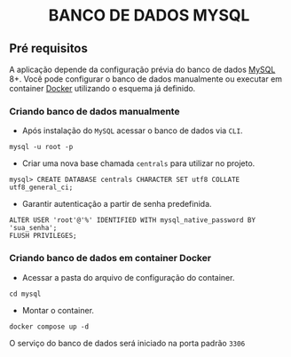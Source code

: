 <h1 align="center">
  BANCO DE DADOS MYSQL
</h1>

## Pré requisitos

A aplicação depende da configuração prévia do banco de dados [MySQL](https://www.mysql.com/) 8+. Você pode configurar o banco de dados manualmente ou executar em container [Docker](https://www.docker.com/) utilizando o esquema já definido.

### Criando banco de dados manualmente

- Após instalação do `MySQL` acessar o banco de dados via `CLI`.
  
```
mysql -u root -p
```

- Criar uma nova base chamada `centrals` para utilizar no projeto.

```
mysql> CREATE DATABASE centrals CHARACTER SET utf8 COLLATE utf8_general_ci;
```

- Garantir autenticação a partir de senha predefinida.

```
ALTER USER 'root'@'%' IDENTIFIED WITH mysql_native_password BY 'sua_senha';
FLUSH PRIVILEGES;
```

### Criando banco de dados em container Docker

- Acessar a pasta do arquivo de configuração do container.

```
cd mysql
```
- Montar o container.

```
docker compose up -d
```

O serviço do banco de dados será iniciado na porta padrão `3306`
